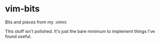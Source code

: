 # vim-bits
Bits and pieces from my .vimrc

This stuff isn't polished. It's just the bare minimum to implement things I've found useful.
